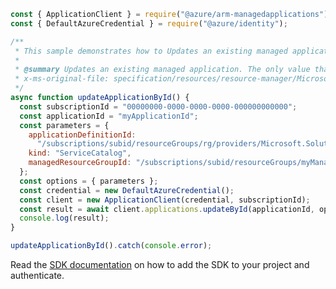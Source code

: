 ```javascript
const { ApplicationClient } = require("@azure/arm-managedapplications");
const { DefaultAzureCredential } = require("@azure/identity");

/**
 * This sample demonstrates how to Updates an existing managed application. The only value that can be updated via PATCH currently is the tags.
 *
 * @summary Updates an existing managed application. The only value that can be updated via PATCH currently is the tags.
 * x-ms-original-file: specification/resources/resource-manager/Microsoft.Solutions/stable/2018-06-01/examples/updateApplicationById.json
 */
async function updateApplicationById() {
  const subscriptionId = "00000000-0000-0000-0000-000000000000";
  const applicationId = "myApplicationId";
  const parameters = {
    applicationDefinitionId:
      "/subscriptions/subid/resourceGroups/rg/providers/Microsoft.Solutions/applicationDefinitions/myAppDef",
    kind: "ServiceCatalog",
    managedResourceGroupId: "/subscriptions/subid/resourceGroups/myManagedRG",
  };
  const options = { parameters };
  const credential = new DefaultAzureCredential();
  const client = new ApplicationClient(credential, subscriptionId);
  const result = await client.applications.updateById(applicationId, options);
  console.log(result);
}

updateApplicationById().catch(console.error);
```

Read the [SDK documentation](https://github.com/Azure/azure-sdk-for-js/blob/%40azure%2Farm-managedapplications_2.0.1/sdk/managedapplications/arm-managedapplications/README.md) on how to add the SDK to your project and authenticate.
